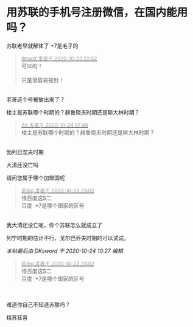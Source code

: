 # 用苏联的手机号注册微信，在国内能用吗？


苏联老早就解体了<img src="static/image/smiley/default/lol.gif" smilieid="12" border="0" alt="" /> +7是毛子的

<div class="quote"><blockquote><font size="2"><a href="https://www.hostloc.com/forum.php?mod=redirect&amp;goto=findpost&amp;pid=9343733&amp;ptid=757801" target="_blank"><font color="#999999">llmwxt 发表于 2020-10-23 22:52</font></a></font><br />
可以的！<br />
<br />
只是很容易被封！</blockquote></div><br />
老哥这个号被放出来了？<img src="static/image/smiley/yct/011.gif" smilieid="33" border="0" alt="" />

楼主是苏联哪个时期的？赫鲁晓夫时期还是斯大林时期？

<div class="quote"><blockquote><font size="2"><a href="https://www.hostloc.com/forum.php?mod=redirect&amp;goto=findpost&amp;pid=9344248&amp;ptid=757801" target="_blank"><font color="#999999">Alt 发表于 2020-10-24 07:48</font></a></font><br />
楼主是苏联哪个时期的？赫鲁晓夫时期还是斯大林时期？</blockquote></div><br />
勃列日涅夫时期

大清还没亡吗

请问您属于哪个加盟国呢<br />


<div class="quote"><blockquote><font size="2"><a href="https://www.hostloc.com/forum.php?mod=redirect&amp;goto=findpost&amp;pid=9343757&amp;ptid=757801" target="_blank"><font color="#999999">l516q 发表于 2020-10-23 23:02</font></a></font><br />
怪百度这S二<br />
百度&nbsp;&nbsp;+7是哪个国家的区号</blockquote></div><br />
我大清还没亡呢，你个苏联怎么就成立了<img src="static/image/smiley/yct/011.gif" smilieid="33" border="0" alt="" /><img id="aimg_s4X47" onclick="zoom(this, this.src, 0, 0, 0)" class="zoom" src="https://cdn.jsdelivr.net/gh/hishis/forum-master/public/images/patch.gif" onmouseover="img_onmouseoverfunc(this)" onload="thumbImg(this)" border="0" alt="" />

列宁时期的估计不行，戈尔巴乔夫时期的可以试试。

<i class="pstatus"> 本帖最后由 DKsword 于 2020-10-24 10:27 编辑 </i><br />
<div class="quote"><blockquote><font size="2"><a href="https://www.hostloc.com/forum.php?mod=redirect&amp;goto=findpost&amp;pid=9343757&amp;ptid=757801" target="_blank"><font color="#999999">l516q 发表于 2020-10-23 23:02</font></a></font><br />
怪百度这S二<br />
百度&nbsp;&nbsp;+7是哪个国家的区号</blockquote></div><br />
<br />
难道你自己不知道苏联吗？

精苏狂喜<img id="aimg_MyT7z" onclick="zoom(this, this.src, 0, 0, 0)" class="zoom" src="https://cdn.jsdelivr.net/gh/hishis/forum-master/public/images/patch.gif" onmouseover="img_onmouseoverfunc(this)" onload="thumbImg(this)" border="0" alt="" />
